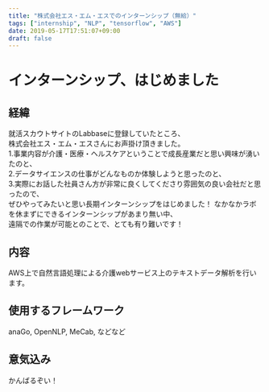 ```yaml
---
title: "株式会社エス・エム・エスでのインターンシップ（無給）"
tags: ["internship", "NLP", "tensorflow", "AWS"]
date: 2019-05-17T17:51:07+09:00
draft: false
---
```


# インターンシップ、はじめました
## 経緯
就活スカウトサイトのLabbaseに登録していたところ、  
株式会社エス・エム・エスさんにお声掛け頂きました。  
1.事業内容が介護・医療・ヘルスケアということで成長産業だと思い興味が湧いたのと、  
2.データサイエンスの仕事がどんなものか体験しようと思ったのと、   
3.実際にお話した社員さん方が非常に良くしてくださり雰囲気の良い会社だと思ったので、  
ぜひやってみたいと思い長期インターンシップをはじめました！
なかなかラボを休まずにできるインターンシップがあまり無い中、  
遠隔での作業が可能とのことで、とても有り難いです！   
## 内容
AWS上で自然言語処理による介護webサービス上のテキストデータ解析を行います。  
## 使用するフレームワーク
anaGo, OpenNLP, MeCab, などなど
## 意気込み
かんばるぞい！  
